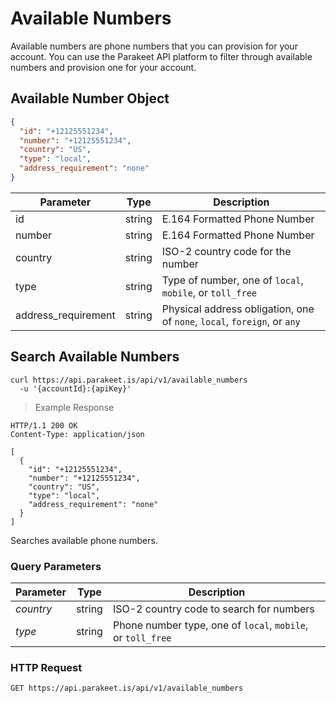 # Available Numbers

Available numbers are phone numbers that you can provision for your account. You can use the Parakeet API platform to filter through available numbers and provision one for your account.

## Available Number Object

```json
{
  "id": "+12125551234",
  "number": "+12125551234",
  "country": "US",
  "type": "local",
  "address_requirement": "none"
}
```

Parameter | Type | Description
--------- | ------- | -----------
id | string | E.164 Formatted Phone Number
number | string | E.164 Formatted Phone Number
country | string | ISO-2 country code for the number
type | string | Type of number, one of `local`, `mobile`, or `toll_free`
address_requirement | string | Physical address obligation, one of `none`, `local`, `foreign`, or `any`

## Search Available Numbers

```shell
curl https://api.parakeet.is/api/v1/available_numbers
  -u '{accountId}:{apiKey}'
```

> Example Response

```http
HTTP/1.1 200 OK
Content-Type: application/json

[
  {
    "id": "+12125551234",
    "number": "+12125551234",
    "country": "US",
    "type": "local",
    "address_requirement": "none"
  }
]
```

Searches available phone numbers.

### Query Parameters

Parameter | Type | Description
--------- | ------- | -----------
*country* | string | ISO-2 country code to search for numbers
*type* | string | Phone number type, one of `local`, `mobile`, or `toll_free`

### HTTP Request

`GET https://api.parakeet.is/api/v1/available_numbers`